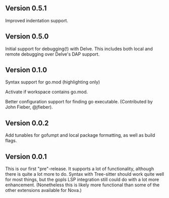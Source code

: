 ## Version 0.5.1

Improved indentation support.

## Version 0.5.0

Initial support for debugging(!) with Delve.
This includes both local and remote debugging over Delve's DAP support.

## Version 0.1.0

Syntax support for go.mod (highlighting only)

Activate if workspace contains go.mod.

Better configuration support for finding go executable.
(Contributed by John Fieber, @jfieber).

## Version 0.0.2

Add tunables for gofumpt and local package formatting, as well as build flags.

## Version 0.0.1

This is our first "pre"-release. It supports a lot of functionality, although there is
quite a lot more to do. Syntax with Tree-sitter should work quite well for most things,
but the gopls LSP integration still could do with a lot more enhancement. (Nonetheless
this is likely more functional than some of the other extensions available for Nova.)

